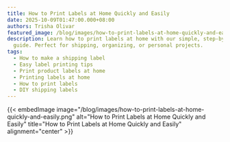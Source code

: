 ```yaml
---
title: How to Print Labels at Home Quickly and Easily
date: 2025-10-09T01:47:00.000+08:00
authors: Trisha Olivar
featured_image: /blog/images/how-to-print-labels-at-home-quickly-and-easily.png
description: Learn how to print labels at home with our simple, step-by-step
  guide. Perfect for shipping, organizing, or personal projects.
tags:
  - How to make a shipping label
  - Easy label printing tips
  - Print product labels at home
  - Printing labels at home
  - How to print labels
  - DIY shipping labels
---
```

{{< embedImage image="/blog/images/how-to-print-labels-at-home-quickly-and-easily.png" alt="How to Print Labels at Home Quickly and Easily" title="How to Print Labels at Home Quickly and Easily" alignment="center" >}}
